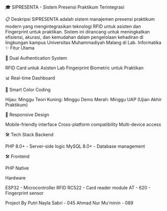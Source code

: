 🎓 SIPRESENTA - Sistem Presensi Praktikum Terintegrasi

📋 Deskripsi
SIPRESENTA adalah sistem manajemen presensi praktikum modern yang mengintegrasikan teknologi RFID untuk asisten dan Fingerprint untuk praktikan. Sistem ini dirancang untuk meningkatkan efisiensi, akurasi, dan kemudahan dalam pengelolaan kehadiran di lingkungan kampus Universitas Muhammadiyah Malang di Lab. Informatika
✨ Fitur Utama

🔐 Dual Authentication System

RFID Card untuk Asisten Lab
Fingerprint Biometric untuk Praktikan

📊 Real-time Dashboard

🎨 Smart Color Coding

Hijau: Minggu Teori
Kuning: Minggu Demo
Merah: Minggu UAP (Ujian Akhir Praktikum)

📱 Responsive Design

Mobile-friendly interface
Cross-platform compatibility
Multi-device access

🛠️ Tech Stack
Backend

PHP 8.0+ - Server-side logic
MySQL 8.0+ - Database management

🛠️ Frontend

PHP Native

Hardware

ESP32 - Microcontroller
RFID RC522 - Card reader module
AT - 620 - Fingerprint sensor

Project By 
Putri Nayla Sabri - 045
Ahmad Nur Mu'minin - 089
